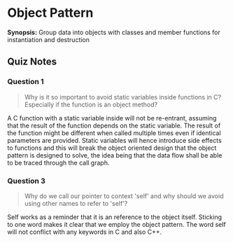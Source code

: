 # Object Pattern

**Synopsis:** Group data into objects with classes and member functions for instantiation and destruction

## Quiz Notes

### Question 1

> Why is it so important to avoid static variables inside functions in C? Especially if the function is an object method?

A C function with a static variable inside will not be re-entrant, assuming that the result of the function depends on the static variable. The result of the function might be different when called multiple times even if identical parameters are provided. Static variables will hence introduce side effects to functions and this will break the object oriented design that the object pattern is designed to solve, the idea being that the data flow shall be able to be traced through the call graph.

### Question 3

> Why do we call our pointer to context 'self' and why should we avoid using other names to refer to 'self'?

Self works as a reminder that it is an reference to the object itself. Sticking to one word makes it clear that we employ the object pattern. The word self will not conflict with any keywords in C and also C++.
